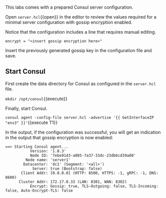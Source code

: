 This labs comes with a prepared Consul server configuration.

Open `server.hcl`{{open}} in the editor to review the values required for a minimal server configuration with gossip encryption enabled.

Notice that the configuration includes a line that requires manual editing.

```
encrypt = "<insert gossip encryption here>"
```

Insert the previously generated gossip key in the configuration file and save.

## Start Consul

First create the data directory for Consul as configured in the `server.hcl` file.

`mkdir /opt/consul`{{execute}}

Finally, start Consul.

`consul agent -config-file server.hcl -advertise '{{ GetInterfaceIP "ens3" }}'`{{execute T1}}

In the output, if the configuration was successful, you will get an indication in the output that gossip encryption is now enabled:

```
==> Starting Consul agent...
           Version: '1.8.3'
           Node ID: '7ebe9143-a085-7a37-33dc-23db6cd39a80'
         Node name: 'server1'
        Datacenter: 'dc1' (Segment: '<all>')
            Server: true (Bootstrap: false)
       Client Addr: [0.0.0.0] (HTTP: 8500, HTTPS: -1, gRPC: -1, DNS: 8600)
      Cluster Addr: 172.17.0.33 (LAN: 8301, WAN: 8302)
           Encrypt: Gossip: true, TLS-Outgoing: false, TLS-Incoming: false, Auto-Encrypt-TLS: false
```